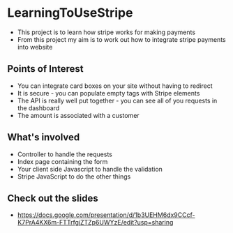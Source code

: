 # LearningToUseStripe
- This project is to learn how stripe works for making payments
- From this project my aim is to work out how to integrate stripe payments into website


## Points of Interest
- You can integrate card boxes on your site without having to redirect
- It is secure - you can populate empty tags with Stripe elements
- The API is really well put together - you can see all of you requests in the dashboard
- The amount is associated with a customer

## What's involved
- Controller to handle the requests
- Index page containing the form
- Your client side Javascript to handle the validation
- Stripe JavaScript to do the other things

## Check out the slides
- https://docs.google.com/presentation/d/1b3UEHM6dx9CCcf-K7PrA4KX6m-FTTrfgjZTZp6UWYzE/edit?usp=sharing
